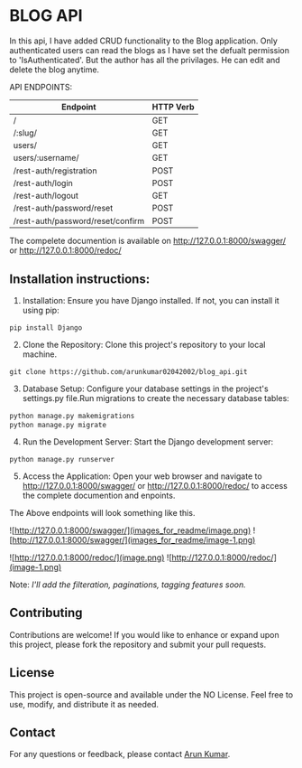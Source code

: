 # BLOG API

In this api, I have added CRUD functionality to the Blog application. Only authenticated users can read the blogs as I have set the defualt permission to 'IsAuthenticated'. But the author has all the privilages. He can edit and delete the blog anytime.

API ENDPOINTS:

|Endpoint |HTTP Verb|
|--------------------------------------|---------|
|/ |GET |
|/:slug/ |GET |
|users/ |GET |
|users/:username/ |GET |
|/rest-auth/registration |POST |
|/rest-auth/login |POST |
|/rest-auth/logout |GET |
|/rest-auth/password/reset |POST |
|/rest-auth/password/reset/confirm |POST |


The compelete documention is available on http://127.0.0.1:8000/swagger/ or http://127.0.0.1:8000/redoc/

## Installation instructions:

1. Installation: Ensure you have Django installed. If not, you can install it using pip:
```
pip install Django
```

2. Clone the Repository: Clone this project's repository to your local machine.
```
git clone https://github.com/arunkumar02042002/blog_api.git
```

3. Database Setup: Configure your database settings in the project's settings.py file.Run migrations to create the necessary database tables:

```
python manage.py makemigrations
python manage.py migrate
```

4. Run the Development Server: Start the Django development server:
```
python manage.py runserver
```

5. Access the Application: Open your web browser and navigate to http://127.0.0.1:8000/swagger/ or http://127.0.0.1:8000/redoc/ to access the complete documention and enpoints.

The Above endpoints will look something like this.

![http://127.0.0.1:8000/swagger/](images_for_readme/image.png)
![http://127.0.0.1:8000/swagger/](images_for_readme/image-1.png)

![http://127.0.0.1:8000/redoc/](image.png)
![http://127.0.0.1:8000/redoc/](image-1.png)


Note: *I'll add the filteration, paginations, tagging features soon.*

## Contributing
Contributions are welcome! If you would like to enhance or expand upon this project, please fork the repository and submit your pull requests.

## License
This project is open-source and available under the NO License. Feel free to use, modify, and distribute it as needed.

## Contact
For any questions or feedback, please contact [Arun Kumar](arun.kumar.2403gg@gmail.com).